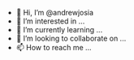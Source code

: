 - 👋 Hi, I’m @andrewjosia
- 👀 I’m interested in ...
- 🌱 I’m currently learning ...
- 💞️ I’m looking to collaborate on ...
- 📫 How to reach me ...

<!---
andrewjosia/andrewjosia is a ✨ special ✨ repository because its `README.md` (this file) appears on your GitHub profile.
You can click the Preview link to take a look at your changes.
--->
